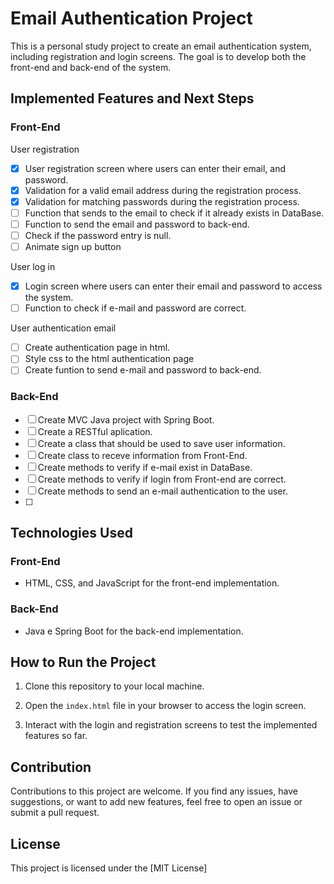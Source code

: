 
# Email Authentication Project

This is a personal study project to create an email authentication system, including registration and login screens. The goal is to develop both the front-end and back-end of the system. 
  
## Implemented Features and Next Steps

  ### Front-End
User registration
- [x] User registration screen where users can enter their email, and password.
- [x] Validation for a valid email address during the registration process.
- [x] Validation for matching passwords during the registration process.
- [ ] Function that sends to the email to check if it already exists in DataBase.
- [ ] Function to send the email and password to back-end.
- [ ] Check if the password entry is null.
- [ ] Animate sign up button

User log in
- [x] Login screen where users can enter their email and password to access the system.
- [ ] Function to check if e-mail and password are correct.

User authentication email
- [ ] Create authentication page in html.
- [ ] Style css to the html authentication page 
- [ ] Create funtion to send e-mail and password to back-end.
  
### Back-End
- [ ] Create MVC Java project with Spring Boot.
- [ ] Create a RESTful aplication.
- [ ] Create a class that should be used to save user information.
- [ ] Create class to receve information from Front-End.
- [ ] Create methods to verify if e-mail exist in DataBase.
- [ ] Create methods to verify if login from Front-end are correct.
- [ ] Create methods to send an e-mail authentication to the user.
- [ ] 
## Technologies Used

  
### Front-End
- HTML, CSS, and JavaScript for the front-end implementation.

### Back-End

- Java e Spring Boot for the back-end implementation.

  

## How to Run the Project

  

1. Clone this repository to your local machine.

2. Open the `index.html` file in your browser to access the login screen.

3. Interact with the login and registration screens to test the implemented features so far.

  

## Contribution

  

Contributions to this project are welcome. If you find any issues, have suggestions, or want to add new features, feel free to open an issue or submit a pull request.

  

## License

  

This project is licensed under the [MIT License]